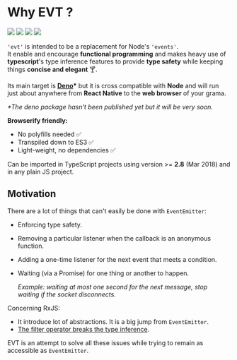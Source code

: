 # Why EVT ?

![](https://img.shields.io/bundlephobia/min/ts-evt) ![](https://img.shields.io/bundlephobia/minzip/ts-evt) ![](https://img.shields.io/david/garronej/ts-evt) ![](https://img.shields.io/npm/l/ts-evt)

`'evt'` is intended to be a replacement for Node's `'events'`.  
It enable and encourage **functional programming** and makes heavy use of **typescript**'s type inference features to provide **type safety** while keeping things **concise and elegant** 🍸.

Its main target is [**Deno**](https://github.com/denoland/deno)**\*** but it is cross compatible with **Node** and will run just about anywhere from **React Native** to the **web browser** of your grama.

_\*The deno package hasn't been published yet but it will be very soon._

**Browserify friendly:**

* No polyfills needed ✅  
* Transpiled down to ES3 ✅  
* Light-weight, no dependencies ✅   

Can be imported in TypeScript projects using version &gt;= **2.8** \(Mar 2018\) and in any plain JS project.

## Motivation

There are a lot of things that can't easily be done with `EventEmitter`:

* Enforcing type safety. 
* Removing a particular listener when the callback is an anonymous function.
* Adding a one-time listener for the next event that meets a condition.
* Waiting \(via a Promise\) for one thing or another to happen.

  _Example: waiting at most one second for the next message, stop waiting if the socket disconnects._

Concerning RxJS:

* It introduce lot of abstractions. It is a big jump from `EventEmitter`.
* [The filter operator breaks the type inference](https://stackblitz.com/edit/evt-795plc?embed=1&file=index.ts&hideExplorer=1).

EVT is an attempt to solve all these issues while trying to remain as accessible as `EventEmitter`.

